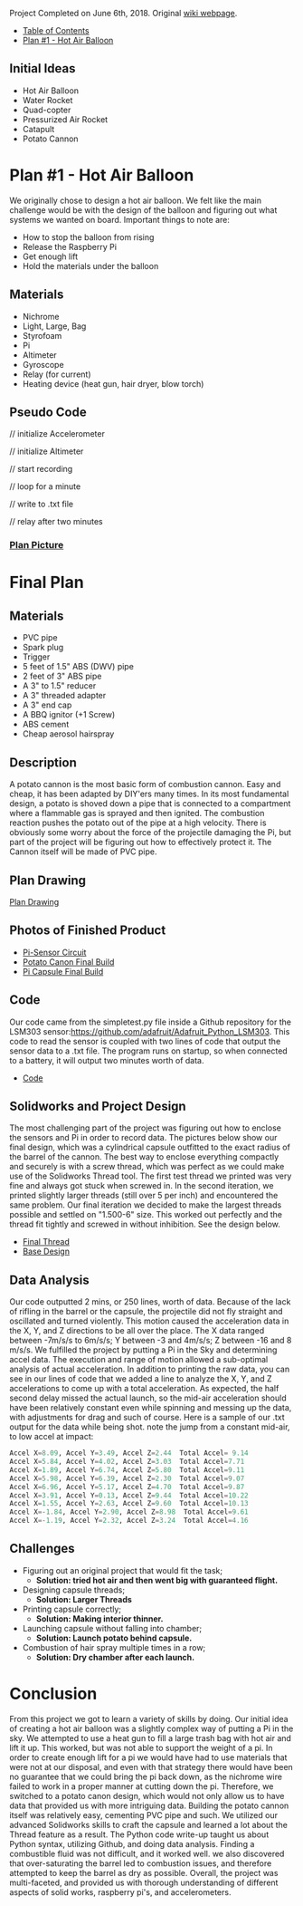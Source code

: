 Project Completed on June 6th, 2018. Original [wiki webpage](http://wiki.chssigma.com/index.php?title=Dani_and_Cole%27s_Pi_in_the_Sky).  
* [Table of Contents](#table-of-contents)
* [Plan #1 - Hot Air Balloon](#Plan-#1---Hot-Air-Balloon)

## Initial Ideas
- Hot Air Balloon
- Water Rocket
- Quad-copter
- Pressurized Air Rocket
- Catapult
- Potato Cannon
# Plan #1 - Hot Air Balloon
We originally chose to design a hot air balloon. We felt like the main challenge would be with the design of the balloon and figuring out what systems we wanted on board.
Important things to note are:
- How to stop the balloon from rising
- Release the Raspberry Pi
- Get enough lift
- Hold the materials under the balloon
## Materials
- Nichrome
- Light, Large, Bag
- Styrofoam
- Pi
- Altimeter
- Gyroscope
- Relay (for current)
- Heating device (heat gun, hair dryer, blow torch)
## Pseudo Code
// initialize Accelerometer

// initialize Altimeter

// start recording

// loop for a minute

// write to .txt file

// relay after two minutes
### [Plan Picture](media/CDplan.png)
# Final Plan
## Materials
- PVC pipe
- Spark plug
- Trigger
- 5 feet of 1.5" ABS (DWV) pipe
- 2 feet of 3" ABS pipe
- A 3" to 1.5" reducer
- A 3" threaded adapter
- A 3" end cap
- A BBQ ignitor (+1 Screw)
- ABS cement
- Cheap aerosol hairspray
## Description
A potato cannon is the most basic form of combustion cannon. Easy and cheap, it has been adapted by DIY'ers many times. In its most fundamental design, a potato is shoved down a pipe that is connected to a compartment where a flammable gas is sprayed and then ignited. The combustion reaction pushes the potato out of the pipe at a high velocity. There is obviously some worry about the force of the projectile damaging the Pi, but part of the project will be figuring out how to effectively protect it. The Cannon itself will be made of PVC pipe.
## Plan Drawing
[Plan Drawing](media/PotatoDC.png)
## Photos of Finished Product
- [Pi-Sensor Circuit](media/CDFritz.png)
- [Potato Canon Final Build](media/Dani_Cannon.jpg)
- [Pi Capsule Final Build](media/Capsule_CD.jpg)
## Code
Our code came from the simpletest.py file inside a Github repository for the LSM303 sensor:https://github.com/adafruit/Adafruit_Python_LSM303. This code to read the sensor is coupled with two lines of code that output the sensor data to a .txt file. The program runs on startup, so when connected to a battery, it will output two minutes worth of data.
- [Code](code/code.py)
## Solidworks and Project Design
The most challenging part of the project was figuring out how to enclose the sensors and Pi in order to record data. The pictures below show our final design, which was a cylindrical capsule outfitted to the exact radius of the barrel of the cannon. The best way to enclose everything compactly and securely is with a screw thread, which was perfect as we could make use of the Solidworks Thread tool. The first test thread we printed was very fine and always got stuck when screwed in. In the second iteration, we printed slightly larger threads (still over 5 per inch) and encountered the same problem. Our final iteration we decided to make the largest threads possible and settled on "1.500-6" size. This worked out perfectly and the thread fit tightly and screwed in without inhibition. See the design below.
- [Final Thread](media/Thread1.png)
- [Base Design](media/Basecd.png)
## Data Analysis
Our code outputted 2 mins, or 250 lines, worth of data. Because of the lack of rifling in the barrel or the capsule, the projectile did not fly straight and oscillated and turned violently. This motion caused the acceleration data in the X, Y, and Z directions to be all over the place. The X data ranged between -7m/s/s to 6m/s/s; Y between -3 and 4m/s/s; Z between -16 and 8 m/s/s. We fulfilled the project by putting a Pi in the Sky and determining accel data. The execution and range of motion allowed a sub-optimal analysis of actual acceleration.
In addition to printing the raw data, you can see in our lines of code that we added a line to analyze the X, Y, and Z accelerations to come up with a total acceleration. As expected, the half second delay missed the actual launch, so the mid-air acceleration should have been relatively constant even while spinning and messing up the data, with adjustments for drag and such of course. Here is a sample of our .txt output for the data while being shot. note the jump from a constant mid-air, to low accel at impact:
```python
Accel X=8.09, Accel Y=3.49, Accel Z=2.44  Total Accel= 9.14
Accel X=5.84, Accel Y=4.02, Accel Z=3.03  Total Accel=7.71
Accel X=1.89, Accel Y=6.74, Accel Z=5.80  Total Accel=9.11
Accel X=5.98, Accel Y=6.39, Accel Z=2.30  Total Accel=9.07
Accel X=6.96, Accel Y=5.17, Accel Z=4.70  Total Accel=9.87
Accel X=3.91, Accel Y=0.13, Accel Z=9.44  Total Accel=10.22
Accel X=1.55, Accel Y=2.63, Accel Z=9.60  Total Accel=10.13
Accel X=-1.84, Accel Y=2.90, Accel Z=8.98  Total Accel=9.61
Accel X=-1.19, Accel Y=2.32, Accel Z=3.24  Total Accel=4.16
```
## Challenges
- Figuring out an original project that would fit the task; 
  - **Solution: tried hot air and then went big with guaranteed flight.**
- Designing capsule threads; 
  - **Solution: Larger Threads**
- Printing capsule correctly; 
  - **Solution: Making interior thinner.**
- Launching capsule without falling into chamber; 
  - **Solution: Launch potato behind capsule.**
- Combustion of hair spray multiple times in a row; 
  - **Solution: Dry chamber after each launch.**
# Conclusion
From this project we got to learn a variety of skills by doing. Our initial idea of creating a hot air balloon was a slightly complex way of putting a Pi in the sky. We attempted to use a heat gun to fill a large trash bag with hot air and lift it up. This worked, but was not able to support the weight of a pi. In order to create enough lift for a pi we would have had to use materials that were not at our disposal, and even with that strategy there would have been no guarantee that we could bring the pi back down, as the nichrome wire failed to work in a proper manner at cutting down the pi. Therefore, we switched to a potato canon design, which would not only allow us to have data that provided us with more intriguing data. Building the potato cannon itself was relatively easy, cementing PVC pipe and such. We utilized our advanced Solidworks skills to craft the capsule and learned a lot about the Thread feature as a result. The Python code write-up taught us about Python syntax, utilizing Github, and doing data analysis. Finding a combustible fluid was not difficult, and it worked well. we also discovered that over-saturating the barrel led to combustion issues, and therefore attempted to keep the barrel as dry as possible. Overall, the project was multi-faceted, and provided us with thorough understanding of different aspects of solid works, raspberry pi's, and accelerometers.
